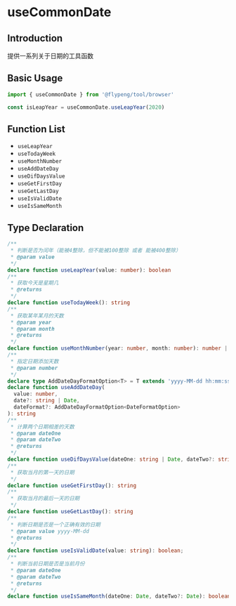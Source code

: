 # useCommonDate

## Introduction

提供一系列关于日期的工具函数

## Basic Usage

```ts
import { useCommonDate } from '@flypeng/tool/browser'

const isLeapYear = useCommonDate.useLeapYear(2020)
```

## Function List

- `useLeapYear`
- `useTodayWeek`
- `useMonthNumber`
- `useAddDateDay`
- `useDifDaysValue`
- `useGetFirstDay`
- `useGetLastDay`
- `useIsValidDate`
- `useIsSameMonth`

## Type Declaration

```ts
/**
 * 判断是否为闰年（能被4整除，但不能被100整除 或者 能被400整除）
 * @param value
 */
declare function useLeapYear(value: number): boolean
/**
 * 获取今天是星期几
 * @returns
 */
declare function useTodayWeek(): string
/**
 * 获取某年某月的天数
 * @param year
 * @param month
 * @returns
 */
declare function useMonthNumber(year: number, month: number): number | undefined
/**
 * 指定日期添加天数
 * @param number
 */
declare type AddDateDayFormatOption<T> = T extends 'yyyy-MM-dd hh:mm:ss' | 'yyyy-MM-dd' | 'yyyy/MM/dd' ? T : never
declare function useAddDateDay(
  value: number,
  date?: string | Date,
  dateFormat?: AddDateDayFormatOption<DateFormatOption>
): string
/**
 * 计算两个日期相差的天数
 * @param dateOne
 * @param dateTwo
 * @returns
 */
declare function useDifDaysValue(dateOne: string | Date, dateTwo?: string | Date): number
/**
 * 获取当月的第一天的日期
 */
declare function useGetFirstDay(): string
/**
 * 获取当月的最后一天的日期
 */
declare function useGetLastDay(): string
/**
 * 判断日期是否是一个正确有效的日期
 * @param value yyyy-MM-dd
 * @returns
 */
declare function useIsValidDate(value: string): boolean;
/**
 * 判断当前日期是否是当前月份
 * @param dateOne
 * @param dateTwo
 * @returns
 */
declare function useIsSameMonth(dateOne: Date, dateTwo?: Date): boolean;
```
